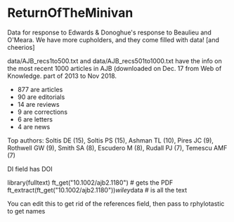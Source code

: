 # ReturnOfTheMinivan
Data for response to Edwards &amp; Donoghue's response to Beaulieu and O'Meara. We have more cupholders, and they come filled with data! [and cheerios]

data/AJB_recs1to500.txt and data/AJB_recs501to1000.txt have the info on the most recent 1000 articles in AJB (downloaded on Dec. 17 from Web of Knowledge. part of 2013 to Nov 2018.

* 877 are articles
* 90 are editorials
* 14 are reviews
* 9 are corrections
* 6 are letters
* 4 are news

Top authors: Soltis DE (15), Soltis PS (15), Ashman TL (10), Pires JC (9), Rothwell GW (9), Smith SA (8), Escudero M (8), Rudall PJ (7), Temescu AMF (7)


DI field has DOI

library(fulltext)
ft_get("10.1002/ajb2.1180") # gets the PDF
ft_extract(ft_get("10.1002/ajb2.1180"))$wiley$data # is all the text

You can edit this to get rid of the references field, then pass to rphylotastic to get names
